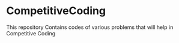 # CompetitiveCoding

This repository Contains codes of various problems that will help in Competitive Coding

